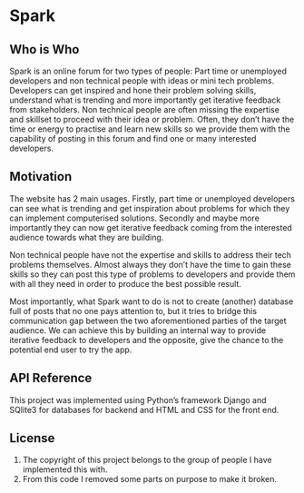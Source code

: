 # Spark

## Who is Who
Spark is an online forum for two types of people: Part time or unemployed developers and non technical people with ideas or mini tech problems.  Developers can get inspired and hone their problem solving skills, understand what is trending and more importantly get iterative feedback from stakeholders.  Non technical people are often missing the expertise and skillset to proceed with their idea or problem.  Often, they don’t have the time or energy to practise and learn new skills so we provide them with the capability of posting in this forum and find one or many interested developers.

## Motivation
The website has 2 main usages.  Firstly, part time or unemployed developers can see what is trending and get inspiration about problems for which they can implement computerised solutions.  Secondly and maybe more importantly they can now get iterative feedback coming from the interested audience towards what they are building.

Non technical people have not the expertise and skills to address their tech problems themselves.  Almost always they don’t have the time to gain these skills so they can post this type of problems to developers and provide them with all they need in order to produce the best possible result.

Most importantly, what Spark want to do is not to create (another) database full of posts that no one pays attention to, but it tries to bridge this communication gap between the two aforementioned parties of the target audience.  We can achieve this by building an internal way to provide iterative feedback to developers and the opposite, give the chance to the potential end user to try the app.

## API Reference
This project was implemented using Python’s framework Django and SQlite3 for databases for backend and HTML and CSS for the front end.

## License
1. The copyright of this project belongs to the group of people I have implemented this with.
2. From this code I removed some parts on purpose to make it broken.
